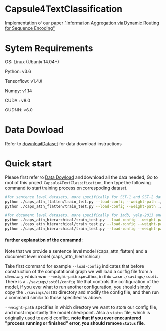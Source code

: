 # Capsule4TextClassification
Implementation of our paper ["Information Aggregation via Dynamic Routing for Sequence Encoding"]() 

# Sytem Requirements
OS: Linux (Ubuntu 14.04+) 

Python: v3.6

Tensorflow: v1.4.0

Numpy: v1.14 

CUDA : v8.0

CUDNN: v6.0


# Data Dowload
Refer to [downloadDataset](./data/downloadDataset.md) for data download instructions
 
# Quick start
Please first refer to [Data Dowload](./data/downloadDataset.md) and download all the data needed,
 Go to root of this project `Capsule4TextClassification`, then type the following 
command to start training process on correspoding dataset. 

```bash
#for sentence level datasets, more specifically for SST-1 and SST-2 datasets
python ./caps_attn_flatten/train_test.py --load-config --weight-path ./savings/sst01 
python ./caps_attn_flatten/train_test.py --load-config --weight-path ./savings/sst02

#for document level datasets, more specifically for imdb, yelp-2013 and yelp-2014
python ./caps_attn_hierarchical/train_test.py --load-config --weight-path ./savings/imdb
python ./caps_attn_hierarchical/train_test.py --load-config --weight-path ./savings/yelp2013
python ./caps_attn_hierarchical/train_test.py --load-config --weight-path ./savings/yelp2014

```
#### further explanation of the comamnd:
Note that we provide a sentence level model (caps_attn_flatten) and a document level model (caps_attn_hierarchical)

Take first command for example `--load-config` indicates that before construction of the computational graph we will
 load a config file from a directory which ever `--weight-path` specifies, in this case `./savings/sst01`. 
 There is a `./savings/sst01/config` file that controls the configuration of the model, if you ever what to run 
 another configuration, you should simply copy the `./savings/sst01` directory and modify the config file, 
 and then run a command similar to those specified as above.

`--weight-path` specifies in which directory we want to store our config file, and most importantly the model checkpoint.
Also a `status` file, which is originally used to avoid conflict. 
**note that if you ever encountered "process running or finished" error, you should remove `status` file**.



